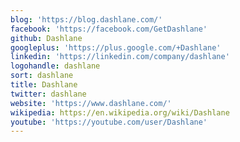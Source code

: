 ```yaml
---
blog: 'https://blog.dashlane.com/'
facebook: 'https://facebook.com/GetDashlane'
github: Dashlane
googleplus: 'https://plus.google.com/+Dashlane'
linkedin: 'https://linkedin.com/company/dashlane'
logohandle: dashlane
sort: dashlane
title: Dashlane
twitter: dashlane
website: 'https://www.dashlane.com/'
wikipedia: https://en.wikipedia.org/wiki/Dashlane
youtube: 'https://youtube.com/user/Dashlane'
---
```



